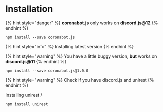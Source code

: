 # Installation



{% hint style="danger" %}
**coronabot.js** only works on **discord.js@12**
{% endhint %}

```text
npm install --save coronabot.js
```

{% hint style="info" %}
Installing latest version
{% endhint %}

{% hint style="warning" %}
You have a little buggy version, **but** works on **discord.js@11**
{% endhint %}

```text
npm install --save coronabot.js@1.0.0
```

{% hint style="warning" %}
Check if you have discord.js and unirest
{% endhint %}

Installing unirest \/

```text
npm install unirest
```

